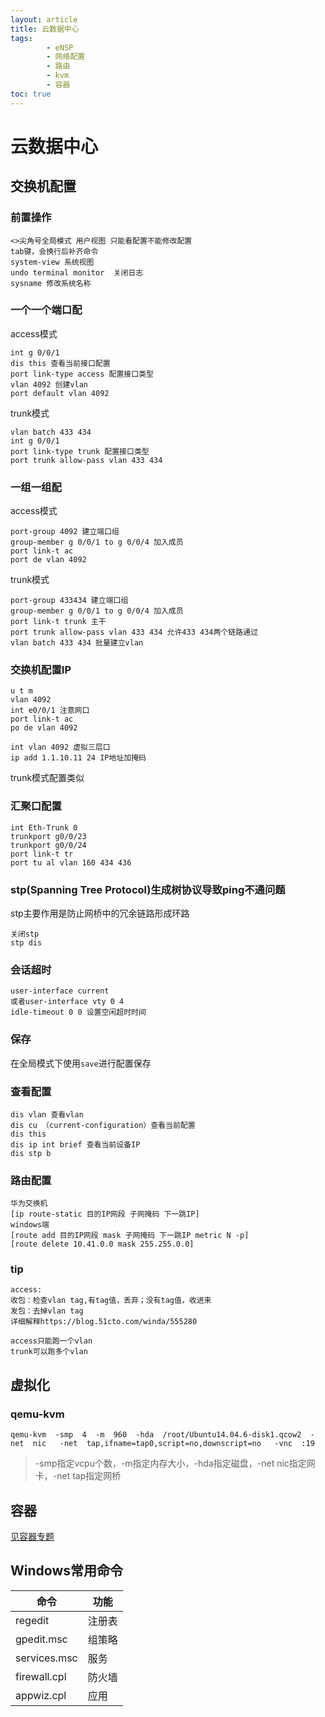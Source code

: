 ```yaml
---
layout: article
title: 云数据中心
tags: 
        - eNSP
        - 网络配置
        - 路由
        - kvm
        - 容器
toc: true
---
```

# 云数据中心
## 交换机配置
### 前置操作
```shell
<>尖角号全局模式 用户视图 只能看配置不能修改配置 
tab键，会换行后补齐命令  
system-view 系统视图   
undo terminal monitor  关闭日志
sysname 修改系统名称  
```

### 一个一个端口配
access模式
```shell
int g 0/0/1
dis this 查看当前接口配置
port link-type access 配置接口类型
vlan 4092 创建vlan
port default vlan 4092
```
trunk模式
```shell
vlan batch 433 434
int g 0/0/1
port link-type trunk 配置接口类型
port trunk allow-pass vlan 433 434
```

### 一组一组配  
access模式
```shell
port-group 4092 建立端口组 
group-member g 0/0/1 to g 0/0/4 加入成员 
port link-t ac
port de vlan 4092
```
trunk模式
```shell
port-group 433434 建立端口组 
group-member g 0/0/1 to g 0/0/4 加入成员 
port link-t trunk 主干
port trunk allow-pass vlan 433 434 允许433 434两个链路通过
vlan batch 433 434 批量建立vlan
```
### 交换机配置IP
```shell
u t m
vlan 4092
int e0/0/1 注意网口
port link-t ac
po de vlan 4092

int vlan 4092 虚拟三层口
ip add 1.1.10.11 24 IP地址加掩码
```
trunk模式配置类似

### 汇聚口配置
```shell
int Eth-Trunk 0
trunkport g0/0/23
trunkport g0/0/24
port link-t tr
port tu al vlan 160 434 436
```
### stp(Spanning Tree Protocol)生成树协议导致ping不通问题
stp主要作用是防止网桥中的冗余链路形成环路
```shell
关闭stp
stp dis 
```
### 会话超时
```shell
user-interface current
或者user-interface vty 0 4
idle-timeout 0 0 设置空闲超时时间
```
### 保存
在全局模式下使用`save`进行配置保存
### 查看配置
```shell
dis vlan 查看vlan
dis cu （current-configuration）查看当前配置
dis this
dis ip int brief 查看当前设备IP
dis stp b
```
### 路由配置
```shell
华为交换机
[ip route-static 目的IP网段 子网掩码 下一跳IP]
windows端
[route add 目的IP网段 mask 子网掩码 下一跳IP metric N -p]
[route delete 10.41.0.0 mask 255.255.0.0]
```
### tip
```shell
access:  
收包：检查vlan tag,有tag值，丢弃；没有tag值，收进来  
发包：去掉vlan tag
详细解释https://blog.51cto.com/winda/555280

access只能跑一个vlan  
trunk可以跑多个vlan
```

## 虚拟化
### qemu-kvm
```shell
qemu-kvm  -smp  4  -m  960  -hda  /root/Ubuntu14.04.6-disk1.qcow2  -net  nic   -net  tap,ifname=tap0,script=no,downscript=no   -vnc  :19
```
> -smp指定vcpu个数，-m指定内存大小，-hda指定磁盘，-net nic指定网卡，-net tap指定网桥

## 容器
[见容器专题](https://gemini1999.github.io/2020/11/11/Docker/)

## Windows常用命令

|命令|功能|
|--|--|
|regedit|注册表|
|gpedit.msc|组策略|
|services.msc|服务|
|firewall.cpl|防火墙|
|appwiz.cpl|应用|




